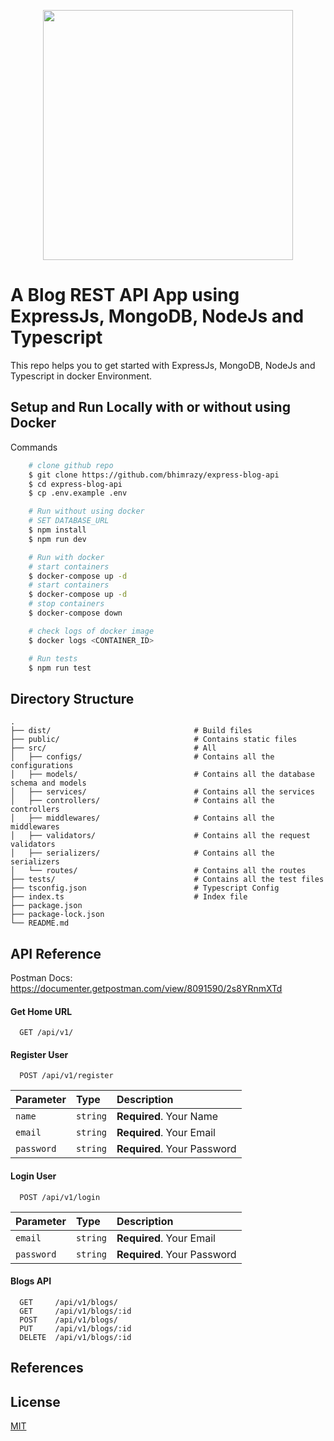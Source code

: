 <p align="center">
  <img height="400" width="auto" src="https://user-images.githubusercontent.com/46085301/196043714-8ac5ad0d-1286-4ab6-aa6b-c1e4cdccf3d0.png">
</p>
  
# A Blog REST API App using ExpressJs, MongoDB, NodeJs and Typescript

This repo helps you to get started with ExpressJs, MongoDB, NodeJs and Typescript in docker Environment.

## Setup and Run Locally with or without using Docker

Commands

```bash
    # clone github repo
    $ git clone https://github.com/bhimrazy/express-blog-api
    $ cd express-blog-api
    $ cp .env.example .env

    # Run without using docker
    # SET DATABASE_URL
    $ npm install
    $ npm run dev

    # Run with docker
    # start containers
    $ docker-compose up -d
    # start containers
    $ docker-compose up -d
    # stop containers
    $ docker-compose down

    # check logs of docker image
    $ docker logs <CONTAINER_ID>

    # Run tests
    $ npm run test
```

## Directory Structure

```
.
├── dist/                                # Build files
├── public/                              # Contains static files
├── src/                                 # All
│   ├── configs/                         # Contains all the configurations
│   ├── models/                          # Contains all the database schema and models
│   ├── services/                        # Contains all the services
│   ├── controllers/                     # Contains all the controllers
│   ├── middlewares/                     # Contains all the middlewares
│   ├── validators/                      # Contains all the request validators
│   ├── serializers/                     # Contains all the serializers
│   └── routes/                          # Contains all the routes
├── tests/                               # Contains all the test files
├── tsconfig.json                        # Typescript Config
├── index.ts                             # Index file
├── package.json
├── package-lock.json
└── README.md
```

## API Reference

Postman Docs: https://documenter.getpostman.com/view/8091590/2s8YRnmXTd

#### Get Home URL

```
  GET /api/v1/
```

#### Register User

```
  POST /api/v1/register
```

| Parameter  | Type     | Description                 |
| :--------- | :------- | :-------------------------- |
| `name`     | `string` | **Required**. Your Name     |
| `email`    | `string` | **Required**. Your Email    |
| `password` | `string` | **Required**. Your Password |

#### Login User

```
  POST /api/v1/login
```

| Parameter  | Type     | Description                 |
| :--------- | :------- | :-------------------------- |
| `email`    | `string` | **Required**. Your Email    |
| `password` | `string` | **Required**. Your Password |

#### Blogs API

```
  GET     /api/v1/blogs/
  GET     /api/v1/blogs/:id
  POST    /api/v1/blogs/
  PUT     /api/v1/blogs/:id
  DELETE  /api/v1/blogs/:id
```

## References

## License

[MIT](https://github.com/bhimrazy/express-blog-api/blob/main/LICENSE)

<!-- docker exec -it <container-id> bash -->
<!--
mongosh
show dbs
show users
use db_name
mongo --port 27017 -u username -p password --authenticationDatabase mydbone
express-jsdoc-swagger

https://www.bezkoder.com/docker-compose-nodejs-mongodb/

https://blog.appsignal.com/2022/08/17/build-a-crud-app-with-nodejs-and-mongodb.html
https://blog.appsignal.com/2022/09/14/secure-your-nodejs-app-with-json-web-tokens.html
https://jayeshchoudhary.hashnode.dev/how-to-easily-validate-request-data-using-express-validator-in-nodejs
https://www.freecodecamp.org/news/how-to-make-input-validation-simple-and-clean-in-your-express-js-app-ea9b5ff5a8a7/


https://github.com/dinushchathurya/nodejs-blog-api-with-authentication
https://github.com/yassinjouao/instagram-clone-backend/
 -->
